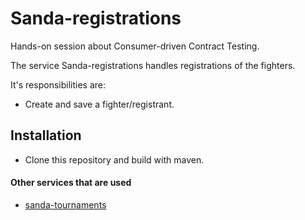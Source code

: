 # Sanda-registrations
Hands-on session about Consumer-driven Contract Testing.

The service Sanda-registrations handles registrations of the fighters.

It's responsibilities are:
- Create and save a fighter/registrant.

## Installation

- Clone this repository and build with maven.

#### Other services that are used
- [sanda-tournaments](https://github.com/ordina-jworks/cdc-sanda-tounaments)
